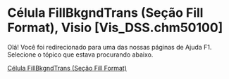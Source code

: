 
# Célula FillBkgndTrans (Seção Fill Format), Visio [Vis_DSS.chm50100]

Olá! Você foi redirecionado para uma das nossas páginas de Ajuda F1. Selecione o tópico que estava procurando abaixo.

[Célula FillBkgndTrans (Seção Fill Format)](http://msdn.microsoft.com/library/87065350-ba9a-aae8-47f6-f263f6700d08%28Office.15%29.aspx)
